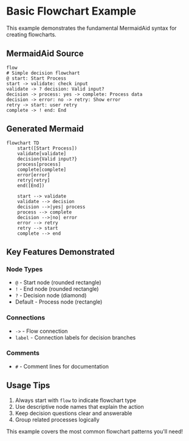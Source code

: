 # Basic Flowchart Example

This example demonstrates the fundamental MermaidAid syntax for creating flowcharts.

## MermaidAid Source

```mad
flow
# Simple decision flowchart
@ start: Start Process
start -> validate: check input
validate -> ? decision: Valid input?
decision -> process: yes -> complete: Process data
decision -> error: no -> retry: Show error
retry -> start: user retry
complete -> ! end: End
```

## Generated Mermaid

```mermaid
flowchart TD
    start([Start Process])
    validate[validate]
    decision{Valid input?}
    process[process]
    complete[complete]
    error[error]
    retry[retry]
    end([End])
    
    start --> validate
    validate --> decision
    decision -->|yes| process
    process --> complete
    decision -->|no| error
    error --> retry
    retry --> start
    complete --> end
```

## Key Features Demonstrated

### Node Types
- `@` - Start node (rounded rectangle)
- `!` - End node (rounded rectangle)  
- `?` - Decision node (diamond)
- Default - Process node (rectangle)

### Connections
- `->` - Flow connection
- `label` - Connection labels for decision branches

### Comments
- `#` - Comment lines for documentation

## Usage Tips

1. Always start with `flow` to indicate flowchart type
2. Use descriptive node names that explain the action
3. Keep decision questions clear and answerable
4. Group related processes logically

This example covers the most common flowchart patterns you'll need!
